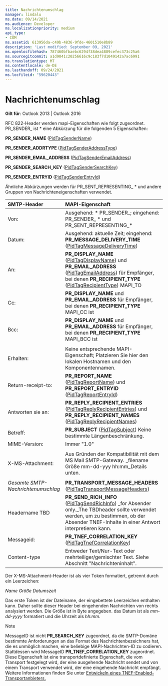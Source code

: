 ```yaml
---
title: Nachrichtenumschlag
manager: lindalu
ms.date: 09/14/2021
ms.audience: Developer
ms.localizationpriority: medium
api_type:
- COM
ms.assetid: 613956da-c49b-4836-9fde-4601510e8b89
description: 'Last modified: September 09, 2021'
ms.openlocfilehash: 787460bfbaebc6294f38dea4889cefec373c25a6
ms.sourcegitcommit: a1d9041c20256616c9c183f7d1049142a7ac6991
ms.translationtype: MT
ms.contentlocale: de-DE
ms.lasthandoff: 09/24/2021
ms.locfileid: "59620443"
---
```

# <a name="message-envelope"></a>Nachrichtenumschlag

**Gilt für**: Outlook 2013 | Outlook 2016
  
RFC 822-Header werden mapi-Eigenschaften wie folgt zugeordnet. PR_SENDER_ ist \* eine Abkürzung für die folgenden 5 Eigenschaften:
  
 **PR_SENDER_NAME** ([PidTagSenderName](pidtagsendername-canonical-property.md))
  
 **PR_SENDER_ADDRTYPE** ([PidTagSenderAddressType](pidtagsenderaddresstype-canonical-property.md))
  
 **PR_SENDER_EMAIL_ADDRESS** ([PidTagSenderEmailAddress](pidtagsenderemailaddress-canonical-property.md))
  
 **PR_SENDER_SEARCH_KEY** ([PidTagSenderSearchKey](pidtagsendersearchkey-canonical-property.md))
  
 **PR_SENDER_ENTRYID** ([PidTagSenderEntryId](pidtagsenderentryid-canonical-property.md))
  
Ähnliche Abkürzungen werden für PR_SENT_REPRESENTING_ \* und andere Gruppen von Nachrichteneigenschaften verwendet.
  
|**SMTP-Header**|**MAPI-Eigenschaft**|
|:-----|:-----|
|Von:  <br/> |Ausgehend: \* PR_SENDER_; eingehend: PR_SENDER_ \* und PR_SENT_REPRESENTING_\*  <br/> |
|Datum:  <br/> |Ausgehend: aktuelle Zeit; eingehend: **PR_MESSAGE_DELIVERY_TIME** ([PidTagMessageDeliveryTime](pidtagmessagedeliverytime-canonical-property.md))  <br/> |
|An:  <br/> |**PR_DISPLAY_NAME** ([PidTagDisplayName](pidtagdisplayname-canonical-property.md)) und **PR_EMAIL_ADDRESS** ([PidTagEmailAddress](pidtagemailaddress-canonical-property.md)) für Empfänger, bei denen **PR_RECIPIENT_TYPE** ([PidTagRecipientType](pidtagrecipienttype-canonical-property.md)) MAPI_TO  <br/> |
|Cc:  <br/> |**PR_DISPLAY_NAME** und **PR_EMAIL_ADDRESS** für Empfänger, bei denen **PR_RECIPIENT_TYPE** MAPI_CC ist  <br/> |
|Bcc:  <br/> |**PR_DISPLAY_NAME** und **PR_EMAIL_ADDRESS** für Empfänger, bei denen **PR_RECIPIENT_TYPE** MAPI_BCC ist  <br/> |
|||
|Erhalten:  <br/> |Keine entsprechende MAPI-Eigenschaft; Platzieren Sie hier den lokalen Hostnamen und den Komponentennamen.  <br/> |
|Return-receipt-to:  <br/> |**PR_REPORT_NAME** ([PidTagReportName](pidtagreportname-canonical-property.md)) und **PR_REPORT_ENTRYID** ([PidTagReportEntryId](pidtagreportentryid-canonical-property.md))  <br/> |
|Antworten sie an:  <br/> |**PR_REPLY_RECIPIENT_ENTRIES** ([PidTagReplyRecipientEntries](pidtagreplyrecipiententries-canonical-property.md)) und **PR_REPLY_RECIPIENT_NAMES** ([PidTagReplyRecipientNames](pidtagreplyrecipientnames-canonical-property.md))  <br/> |
|Betreff:  <br/> |**PR_SUBJECT** ([PidTagSubject](pidtagsubject-canonical-property.md)) Keine bestimmte Längenbeschränkung.  <br/> |
|MIME-Version:  <br/> |Immer "1.0"  <br/> |
|||
|X-MS-Attachment:  <br/> |Aus Gründen der Kompatibilität mit dem MS Mail SMTP-Gateway. _filename Größe mm-dd-yyy hh:mm_Details unten.  <br/> |
|||
| _Gesamte SMTP-Nachrichtenumschlag_ <br/> |**PR_TRANSPORT_MESSAGE_HEADERS** ([PidTagTransportMessageHeaders](pidtagtransportmessageheaders-canonical-property.md))  <br/> |
|Headername TBD  <br/> |**PR_SEND_RICH_INFO** ([PidTagSendRichInfo](pidtagsendrichinfo-canonical-property.md)) _for Absender only._The TBDheader sollte verwendet werden, um zu bestimmen, ob der Absender TNEF-Inhalte in einer Antwort interpretieren kann.  <br/> |
|Messageid:  <br/> |**PR_TNEF_CORRELATION_KEY** ([PidTagTnefCorrelationKey](pidtagtnefcorrelationkey-canonical-property.md))  <br/> |
|Content-type  <br/> |Entweder Text/Nur-Text oder mehrteiliger/gemischter Text. Siehe Abschnitt "Nachrichteninhalt".  <br/> |
   
Der X-MS-Attachment-Header ist als vier Token formatiert, getrennt durch ein Leerzeichen:
  
 _Name Größe Datumszeit_
  
Das erste Token ist der Dateiname, der eingebettete Leerzeichen enthalten kann. Daher sollte dieser Header bei eingehenden Nachrichten von rechts analysiert werden. Die Größe ist in Byte angegeben. das Datum ist als  _mm-dd-yyyy_ formatiert und die Uhrzeit als  _hh:mm._
  
> [!NOTE]
> MessageID ist nicht **PR_SEARCH_KEY** zugeordnet, da die SMTP-Domäne bestimmte Anforderungen an das Format des Nachrichtenbezeichners hat, die es unmöglich machen, eine beliebige MAPI-Nachrichten-ID zu codieren. Stattdessen wird MessageID **PR_TNEF_CORRELATION_KEY** zugeordnet. Diese Eigenschaft ist eine transportdefinierte Eigenschaft, die vom Transport festgelegt wird, der eine ausgehende Nachricht sendet und von einem Transport verwendet wird, der eine eingehende Nachricht empfängt. Weitere Informationen finden Sie unter [Entwickeln eines TNEF-Enabled-Transportanbieters.](developing-a-tnef-enabled-transport-provider.md)
